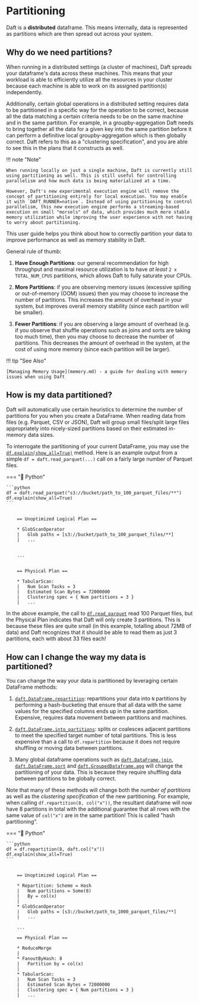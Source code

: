 # Partitioning

Daft is a **distributed** dataframe. This means internally, data is represented as partitions which are then spread out across your system.

## Why do we need partitions?

When running in a distributed settings (a cluster of machines), Daft spreads your dataframe's data across these machines. This means that your workload is able to efficiently utilize all the resources in your cluster because each machine is able to work on its assigned partition(s) independently.

Additionally, certain global operations in a distributed setting requires data to be partitioned in a specific way for the operation to be correct, because all the data matching a certain criteria needs to be on the same machine and in the same partition. For example, in a groupby-aggregation Daft needs to bring together all the data for a given key into the same partition before it can perform a definitive local groupby-aggregation which is then globally correct. Daft refers to this as a "clustering specification", and you are able to see this in the plans that it constructs as well.

!!! note "Note"

    When running locally on just a single machine, Daft is currently still using partitioning as well. This is still useful for controlling parallelism and how much data is being materialized at a time.

    However, Daft's new experimental execution engine will remove the concept of partitioning entirely for local execution. You may enable it with `DAFT_RUNNER=native`. Instead of using partitioning to control parallelism, this new execution engine performs a streaming-based execution on small "morsels" of data, which provides much more stable memory utilization while improving the user experience with not having to worry about partitioning.

This user guide helps you think about how to correctly partition your data to improve performance as well as memory stability in Daft.

General rule of thumb:

1. **Have Enough Partitions**: our general recommendation for high throughput and maximal resource utilization is to have *at least* `2 x TOTAL_NUM_CPUS` partitions, which allows Daft to fully saturate your CPUs.

2. **More Partitions**: if you are observing memory issues (excessive spilling or out-of-memory (OOM) issues) then you may choose to increase the number of partitions. This increases the amount of overhead in your system, but improves overall memory stability (since each partition will be smaller).

3. **Fewer Partitions**: if you are observing a large amount of overhead (e.g. if you observe that shuffle operations such as joins and sorts are taking too much time), then you may choose to decrease the number of partitions. This decreases the amount of overhead in the system, at the cost of using more memory (since each partition will be larger).

!!! tip "See Also"

    [Managing Memory Usage](memory.md) - a guide for dealing with memory issues when using Daft

## How is my data partitioned?

Daft will automatically use certain heuristics to determine the number of partitions for you when you create a DataFrame. When reading data from files (e.g. Parquet, CSV or JSON), Daft will group small files/split large files appropriately
into nicely-sized partitions based on their estimated in-memory data sizes.

To interrogate the partitioning of your current DataFrame, you may use the [`df.explain(show_all=True)`](https://www.getdaft.io/projects/docs/en/stable/api_docs/doc_gen/dataframe_methods/daft.DataFrame.explain.html#daft.DataFrame.explain) method. Here is an example output from a simple `df = daft.read_parquet(...)` call on a fairly large number of Parquet files.

=== "🐍 Python"

    ```python
    df = daft.read_parquet("s3://bucket/path_to_100_parquet_files/**")
    df.explain(show_all=True)
    ```

``` {title="Output"}

    == Unoptimized Logical Plan ==

    * GlobScanOperator
    |   Glob paths = [s3://bucket/path_to_100_parquet_files/**]
    |   ...


    ...


    == Physical Plan ==

    * TabularScan:
    |   Num Scan Tasks = 3
    |   Estimated Scan Bytes = 72000000
    |   Clustering spec = { Num partitions = 3 }
    |   ...
```

In the above example, the call to [`df.read_parquet`](https://www.getdaft.io/projects/docs/en/stable/api_docs/doc_gen/io_functions/daft.read_parquet.html) read 100 Parquet files, but the Physical Plan indicates that Daft will only create 3 partitions. This is because these files are quite small (in this example, totalling about 72MB of data) and Daft recognizes that it should be able to read them as just 3 partitions, each with about 33 files each!

## How can I change the way my data is partitioned?

You can change the way your data is partitioned by leveraging certain DataFrame methods:

1. [`daft.DataFrame.repartition`](https://www.getdaft.io/projects/docs/en/stable/api_docs/doc_gen/dataframe_methods/daft.DataFrame.repartition.html#daft.DataFrame.repartition): repartitions your data into `N` partitions by performing a hash-bucketing that ensure that all data with the same values for the specified columns ends up in the same partition. Expensive, requires data movement between partitions and machines.

2. [`daft.DataFrame.into_partitions`](https://www.getdaft.io/projects/docs/en/stable/api_docs/doc_gen/dataframe_methods/daft.DataFrame.into_partitions.html#daft.DataFrame.into_partitions): splits or coalesces adjacent partitions to meet the specified target number of total partitions. This is less expensive than a call to `df.repartition` because it does not require shuffling or moving data between partitions.

3. Many global dataframe operations such as [`daft.DataFrame.join`](https://www.getdaft.io/projects/docs/en/stable/api_docs/doc_gen/dataframe_methods/daft.DataFrame.join.html#daft.DataFrame.join), [`daft.DataFrame.sort`](https://www.getdaft.io/projects/docs/en/stable/api_docs/doc_gen/dataframe_methods/daft.DataFrame.sort.html#daft.DataFrame.sort) and [`daft.GroupedDataframe.agg`](https://www.getdaft.io/projects/docs/en/stable/api_docs/groupby.html#daft.dataframe.GroupedDataFrame.agg) will change the partitioning of your data. This is because they require shuffling data between partitions to be globally correct.

Note that many of these methods will change both the *number of partitions* as well as the *clustering specification* of the new partitioning. For example, when calling `df.repartition(8, col("x"))`, the resultant dataframe will now have 8 partitions in total with the additional guarantee that all rows with the same value of `col("x")` are in the same partition! This is called "hash partitioning".

=== "🐍 Python"

    ```python
    df = df.repartition(8, daft.col("x"))
    df.explain(show_all=True)
    ```

``` {title="Output"}

    == Unoptimized Logical Plan ==

    * Repartition: Scheme = Hash
    |   Num partitions = Some(8)
    |   By = col(x)
    |
    * GlobScanOperator
    |   Glob paths = [s3://bucket/path_to_1000_parquet_files/**]
    |   ...

    ...

    == Physical Plan ==

    * ReduceMerge
    |
    * FanoutByHash: 8
    |   Partition by = col(x)
    |
    * TabularScan:
    |   Num Scan Tasks = 3
    |   Estimated Scan Bytes = 72000000
    |   Clustering spec = { Num partitions = 3 }
    |   ...
```